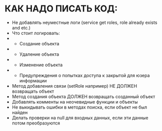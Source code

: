 # КАК НАДО ПИСАТЬ КОД:
- Не добавлять неуместные логи (service get roles, role already exists and etc.)
- Что стоит логировать:
- * Создание объекта
- * Удаление объекта
- * Изменение объекта
- * Предупреждения о попытках доступа к закрытой для юзера информации
- Метод добавления связи (setRole например) НЕ ДОЛЖЕН возвращать объект
- Метод создания объекта ДОЛЖЕН возвращать созданный объект
- Добавлять комменты на неочевидные функции и объекты
- Не выкидывать ошибки в методах поиска, если объект не был найден
- Делать проверки на null для входных данных, если эти данные потом преобразуются